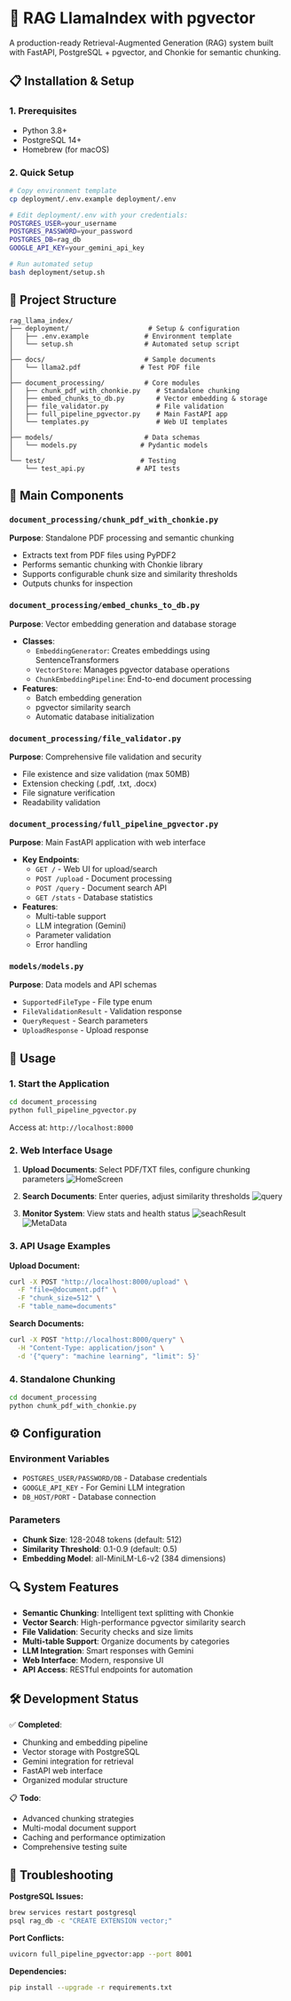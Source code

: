 # 🚀 RAG LlamaIndex with pgvector

A production-ready Retrieval-Augmented Generation (RAG) system built with FastAPI, PostgreSQL + pgvector, and Chonkie for semantic chunking.

## 📋 Installation & Setup

### 1. Prerequisites
- Python 3.8+
- PostgreSQL 14+
- Homebrew (for macOS)

### 2. Quick Setup
```bash
# Copy environment template
cp deployment/.env.example deployment/.env

# Edit deployment/.env with your credentials:
POSTGRES_USER=your_username
POSTGRES_PASSWORD=your_password
POSTGRES_DB=rag_db
GOOGLE_API_KEY=your_gemini_api_key

# Run automated setup
bash deployment/setup.sh
```

## 📁 Project Structure

```
rag_llama_index/
├── deployment/                    # Setup & configuration
│   ├── .env.example              # Environment template
│   └── setup.sh                  # Automated setup script
│
├── docs/                         # Sample documents
│   └── llama2.pdf               # Test PDF file
│
├── document_processing/          # Core modules
│   ├── chunk_pdf_with_chonkie.py    # Standalone chunking
│   ├── embed_chunks_to_db.py        # Vector embedding & storage
│   ├── file_validator.py            # File validation
│   ├── full_pipeline_pgvector.py    # Main FastAPI app
│   └── templates.py                 # Web UI templates
│
├── models/                       # Data schemas
│   └── models.py                # Pydantic models
│
└── test/                        # Testing
    └── test_api.py             # API tests
```

## 🔧 Main Components

### `document_processing/chunk_pdf_with_chonkie.py`
**Purpose**: Standalone PDF processing and semantic chunking
- Extracts text from PDF files using PyPDF2
- Performs semantic chunking with Chonkie library
- Supports configurable chunk size and similarity thresholds
- Outputs chunks for inspection

### `document_processing/embed_chunks_to_db.py`
**Purpose**: Vector embedding generation and database storage
- **Classes**:
  - `EmbeddingGenerator`: Creates embeddings using SentenceTransformers
  - `VectorStore`: Manages pgvector database operations
  - `ChunkEmbeddingPipeline`: End-to-end document processing
- **Features**:
  - Batch embedding generation
  - pgvector similarity search
  - Automatic database initialization

### `document_processing/file_validator.py`
**Purpose**: Comprehensive file validation and security
- File existence and size validation (max 50MB)
- Extension checking (.pdf, .txt, .docx)
- File signature verification
- Readability validation

### `document_processing/full_pipeline_pgvector.py`
**Purpose**: Main FastAPI application with web interface
- **Key Endpoints**:
  - `GET /` - Web UI for upload/search
  - `POST /upload` - Document processing
  - `POST /query` - Document search API
  - `GET /stats` - Database statistics
- **Features**:
  - Multi-table support
  - LLM integration (Gemini)
  - Parameter validation
  - Error handling

### `models/models.py`
**Purpose**: Data models and API schemas
- `SupportedFileType` - File type enum
- `FileValidationResult` - Validation response
- `QueryRequest` - Search parameters
- `UploadResponse` - Upload response

## 🚀 Usage

### 1. Start the Application
```bash
cd document_processing
python full_pipeline_pgvector.py
```
Access at: `http://localhost:8000`

### 2. Web Interface Usage
1. **Upload Documents**: Select PDF/TXT files, configure chunking parameters
    ![HomeScreen](./images/home_screen.png)

2. **Search Documents**: Enter queries, adjust similarity thresholds
    ![query](./images/query.png)

3. **Monitor System**: View stats and health status
    ![seachResult](./images/search_results.png)
    ![MetaData](./images/metadata.png)

### 3. API Usage Examples

**Upload Document:**
```bash
curl -X POST "http://localhost:8000/upload" \
  -F "file=@document.pdf" \
  -F "chunk_size=512" \
  -F "table_name=documents"
```

**Search Documents:**
```bash
curl -X POST "http://localhost:8000/query" \
  -H "Content-Type: application/json" \
  -d '{"query": "machine learning", "limit": 5}'
```

### 4. Standalone Chunking
```bash
cd document_processing
python chunk_pdf_with_chonkie.py
```

## ⚙️ Configuration

### Environment Variables
- `POSTGRES_USER/PASSWORD/DB` - Database credentials
- `GOOGLE_API_KEY` - For Gemini LLM integration
- `DB_HOST/PORT` - Database connection

### Parameters
- **Chunk Size**: 128-2048 tokens (default: 512)
- **Similarity Threshold**: 0.1-0.9 (default: 0.5)
- **Embedding Model**: all-MiniLM-L6-v2 (384 dimensions)

## 🔍 System Features

- **Semantic Chunking**: Intelligent text splitting with Chonkie
- **Vector Search**: High-performance pgvector similarity search
- **File Validation**: Security checks and size limits
- **Multi-table Support**: Organize documents by categories
- **LLM Integration**: Smart responses with Gemini
- **Web Interface**: Modern, responsive UI
- **API Access**: RESTful endpoints for automation

## 🛠️ Development Status

✅ **Completed**:
- Chunking and embedding pipeline
- Vector storage with PostgreSQL
- Gemini integration for retrieval
- FastAPI web interface
- Organized modular structure

📋 **Todo**:
- Advanced chunking strategies
- Multi-modal document support
- Caching and performance optimization
- Comprehensive testing suite

## 🐛 Troubleshooting

**PostgreSQL Issues:**
```bash
brew services restart postgresql
psql rag_db -c "CREATE EXTENSION vector;"
```

**Port Conflicts:**
```bash
uvicorn full_pipeline_pgvector:app --port 8001
```

**Dependencies:**
```bash
pip install --upgrade -r requirements.txt
```